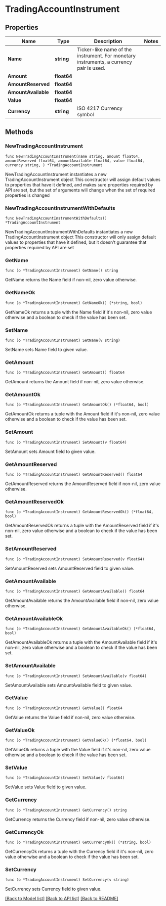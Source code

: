 # TradingAccountInstrument

## Properties

Name | Type | Description | Notes
------------ | ------------- | ------------- | -------------
**Name** | **string** | Ticker-like name of the instrument. For monetary instruments, a currency pair is used. | 
**Amount** | **float64** |  | 
**AmountReserved** | **float64** |  | 
**AmountAvailable** | **float64** |  | 
**Value** | **float64** |  | 
**Currency** | **string** | ISO 4217 Currency symbol | 

## Methods

### NewTradingAccountInstrument

`func NewTradingAccountInstrument(name string, amount float64, amountReserved float64, amountAvailable float64, value float64, currency string, ) *TradingAccountInstrument`

NewTradingAccountInstrument instantiates a new TradingAccountInstrument object
This constructor will assign default values to properties that have it defined,
and makes sure properties required by API are set, but the set of arguments
will change when the set of required properties is changed

### NewTradingAccountInstrumentWithDefaults

`func NewTradingAccountInstrumentWithDefaults() *TradingAccountInstrument`

NewTradingAccountInstrumentWithDefaults instantiates a new TradingAccountInstrument object
This constructor will only assign default values to properties that have it defined,
but it doesn't guarantee that properties required by API are set

### GetName

`func (o *TradingAccountInstrument) GetName() string`

GetName returns the Name field if non-nil, zero value otherwise.

### GetNameOk

`func (o *TradingAccountInstrument) GetNameOk() (*string, bool)`

GetNameOk returns a tuple with the Name field if it's non-nil, zero value otherwise
and a boolean to check if the value has been set.

### SetName

`func (o *TradingAccountInstrument) SetName(v string)`

SetName sets Name field to given value.


### GetAmount

`func (o *TradingAccountInstrument) GetAmount() float64`

GetAmount returns the Amount field if non-nil, zero value otherwise.

### GetAmountOk

`func (o *TradingAccountInstrument) GetAmountOk() (*float64, bool)`

GetAmountOk returns a tuple with the Amount field if it's non-nil, zero value otherwise
and a boolean to check if the value has been set.

### SetAmount

`func (o *TradingAccountInstrument) SetAmount(v float64)`

SetAmount sets Amount field to given value.


### GetAmountReserved

`func (o *TradingAccountInstrument) GetAmountReserved() float64`

GetAmountReserved returns the AmountReserved field if non-nil, zero value otherwise.

### GetAmountReservedOk

`func (o *TradingAccountInstrument) GetAmountReservedOk() (*float64, bool)`

GetAmountReservedOk returns a tuple with the AmountReserved field if it's non-nil, zero value otherwise
and a boolean to check if the value has been set.

### SetAmountReserved

`func (o *TradingAccountInstrument) SetAmountReserved(v float64)`

SetAmountReserved sets AmountReserved field to given value.


### GetAmountAvailable

`func (o *TradingAccountInstrument) GetAmountAvailable() float64`

GetAmountAvailable returns the AmountAvailable field if non-nil, zero value otherwise.

### GetAmountAvailableOk

`func (o *TradingAccountInstrument) GetAmountAvailableOk() (*float64, bool)`

GetAmountAvailableOk returns a tuple with the AmountAvailable field if it's non-nil, zero value otherwise
and a boolean to check if the value has been set.

### SetAmountAvailable

`func (o *TradingAccountInstrument) SetAmountAvailable(v float64)`

SetAmountAvailable sets AmountAvailable field to given value.


### GetValue

`func (o *TradingAccountInstrument) GetValue() float64`

GetValue returns the Value field if non-nil, zero value otherwise.

### GetValueOk

`func (o *TradingAccountInstrument) GetValueOk() (*float64, bool)`

GetValueOk returns a tuple with the Value field if it's non-nil, zero value otherwise
and a boolean to check if the value has been set.

### SetValue

`func (o *TradingAccountInstrument) SetValue(v float64)`

SetValue sets Value field to given value.


### GetCurrency

`func (o *TradingAccountInstrument) GetCurrency() string`

GetCurrency returns the Currency field if non-nil, zero value otherwise.

### GetCurrencyOk

`func (o *TradingAccountInstrument) GetCurrencyOk() (*string, bool)`

GetCurrencyOk returns a tuple with the Currency field if it's non-nil, zero value otherwise
and a boolean to check if the value has been set.

### SetCurrency

`func (o *TradingAccountInstrument) SetCurrency(v string)`

SetCurrency sets Currency field to given value.



[[Back to Model list]](../README.md#documentation-for-models) [[Back to API list]](../README.md#documentation-for-api-endpoints) [[Back to README]](../README.md)


